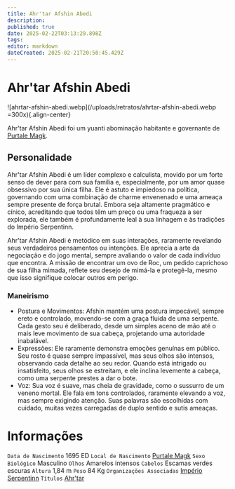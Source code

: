 ```yaml
---
title: Ahr'tar Afshin Abedi
description: 
published: true
date: 2025-02-22T03:13:29.898Z
tags: 
editor: markdown
dateCreated: 2025-02-21T20:50:45.429Z
---
```


# Ahr'tar Afshin Abedi

![ahrtar-afshin-abedi.webp](/uploads/retratos/ahrtar-afshin-abedi.webp =300x){.align-center}

Ahr'tar Afshin Abedi foi um yuanti abominação habitante e governante de [Purtale Magk](/lugares/plano-material/drafeon/sudeste-de-drafeon/purtale-magk).

## Personalidade

Ahr'tar Afshin Abedi é um líder complexo e calculista, movido por um forte senso de dever para com sua família e, especialmente, por um amor quase obsessivo por sua única filha. Ele é astuto e impiedoso na política, governando com uma combinação de charme envenenado e uma ameaça sempre presente de força brutal. Embora seja altamente pragmático e cínico, acreditando que todos têm um preço ou uma fraqueza a ser explorada, ele também é profundamente leal à sua linhagem e às tradições do Império Serpentinn.

Ahr'tar Afshin Abedi é metódico em suas interações, raramente revelando seus verdadeiros pensamentos ou intenções. Ele aprecia a arte da negociação e do jogo mental, sempre avaliando o valor de cada indivíduo que encontra. A missão de encontrar um ovo de Roc, um pedido caprichoso de sua filha mimada, reflete seu desejo de mimá-la e protegê-la, mesmo que isso signifique colocar outros em perigo.

### Maneirismo

- Postura e Movimentos: Afshin mantém uma postura impecável, sempre ereto e controlado, movendo-se com a graça fluida de uma serpente. Cada gesto seu é deliberado, desde um simples aceno de mão até o mais leve movimento de sua cabeça, projetando uma autoridade inabalável.
- Expressões: Ele raramente demonstra emoções genuínas em público. Seu rosto é quase sempre impassível, mas seus olhos são intensos, observando cada detalhe ao seu redor. Quando está intrigado ou insatisfeito, seus olhos se estreitam, e ele inclina levemente a cabeça, como uma serpente prestes a dar o bote.
- Voz: Sua voz é suave, mas cheia de gravidade, como o sussurro de um veneno mortal. Ele fala em tons controlados, raramente elevando a voz, mas sempre exigindo atenção. Suas palavras são escolhidas com cuidado, muitas vezes carregadas de duplo sentido e sutis ameaças.

# Informações
`Data de Nascimento` 1695 ED
`Local de Nascimento` [Purtale Magk](/lugares/plano-material/drafeon/sudeste-de-drafeon/purtale-magk)
`Sexo Biológico` Masculino
`Olhos` Amarelos intensos
`Cabelos` Escamas verdes escuras
`Altura` 1,84 m
`Peso` 84 Kg
`Organizações Associadas` [Império Serpentinn](/faccoes/nacoes/imperio-serpentinn)
`Títulos` [Ahr'tar](/rankings-e-titulos/imperio-serpentinn/ahrtar)